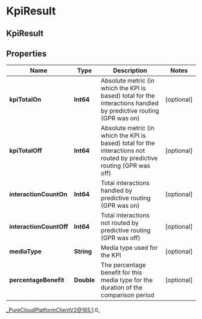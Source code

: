 # KpiResult

## KpiResult

## Properties

|Name | Type | Description | Notes|
|------------ | ------------- | ------------- | -------------|
| **kpiTotalOn** | **Int64** | Absolute metric (in which the KPI is based) total for the interactions handled by predictive routing (GPR was on) | [optional] |
| **kpiTotalOff** | **Int64** | Absolute metric (in which the KPI is based) total for the interactions not routed by predictive routing (GPR was off) | [optional] |
| **interactionCountOn** | **Int64** | Total interactions handled by predictive routing (GPR was on) | [optional] |
| **interactionCountOff** | **Int64** | Total interactions not routed by predictive routing (GPR was off) | [optional] |
| **mediaType** | **String** | Media type used for the KPI | [optional] |
| **percentageBenefit** | **Double** | The percentage benefit for this media type for the duration of the comparison period | [optional] |



_PureCloudPlatformClientV2@165.1.0_
